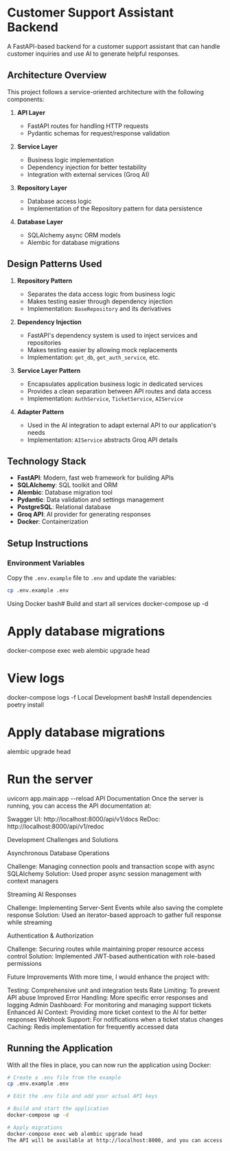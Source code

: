 # Customer Support Assistant Backend

A FastAPI-based backend for a customer support assistant that can handle customer inquiries and use AI to generate helpful responses.

## Architecture Overview

This project follows a service-oriented architecture with the following components:

1. **API Layer**
   - FastAPI routes for handling HTTP requests
   - Pydantic schemas for request/response validation

2. **Service Layer**
   - Business logic implementation
   - Dependency injection for better testability
   - Integration with external services (Groq AI)

3. **Repository Layer**
   - Database access logic
   - Implementation of the Repository pattern for data persistence

4. **Database Layer**
   - SQLAlchemy async ORM models
   - Alembic for database migrations

## Design Patterns Used

1. **Repository Pattern**
   - Separates the data access logic from business logic
   - Makes testing easier through dependency injection
   - Implementation: `BaseRepository` and its derivatives

2. **Dependency Injection**
   - FastAPI's dependency system is used to inject services and repositories
   - Makes testing easier by allowing mock replacements
   - Implementation: `get_db`, `get_auth_service`, etc.

3. **Service Layer Pattern**
   - Encapsulates application business logic in dedicated services
   - Provides a clean separation between API routes and data access
   - Implementation: `AuthService`, `TicketService`, `AIService`

4. **Adapter Pattern**
   - Used in the AI integration to adapt external API to our application's needs
   - Implementation: `AIService` abstracts Groq API details

## Technology Stack

- **FastAPI**: Modern, fast web framework for building APIs
- **SQLAlchemy**: SQL toolkit and ORM
- **Alembic**: Database migration tool
- **Pydantic**: Data validation and settings management
- **PostgreSQL**: Relational database
- **Groq API**: AI provider for generating responses
- **Docker**: Containerization

## Setup Instructions

### Environment Variables

Copy the `.env.example` file to `.env` and update the variables:

```bash
cp .env.example .env
```

Using Docker
bash# Build and start all services
docker-compose up -d

# Apply database migrations
docker-compose exec web alembic upgrade head

# View logs
docker-compose logs -f
Local Development
bash# Install dependencies
poetry install

# Apply database migrations
alembic upgrade head

# Run the server
uvicorn app.main:app --reload
API Documentation
Once the server is running, you can access the API documentation at:

Swagger UI: http://localhost:8000/api/v1/docs
ReDoc: http://localhost:8000/api/v1/redoc

Development Challenges and Solutions

Asynchronous Database Operations

Challenge: Managing connection pools and transaction scope with async SQLAlchemy
Solution: Used proper async session management with context managers


Streaming AI Responses

Challenge: Implementing Server-Sent Events while also saving the complete response
Solution: Used an iterator-based approach to gather full response while streaming


Authentication & Authorization

Challenge: Securing routes while maintaining proper resource access control
Solution: Implemented JWT-based authentication with role-based permissions



Future Improvements
With more time, I would enhance the project with:

Testing: Comprehensive unit and integration tests
Rate Limiting: To prevent API abuse
Improved Error Handling: More specific error responses and logging
Admin Dashboard: For monitoring and managing support tickets
Enhanced AI Context: Providing more ticket context to the AI for better responses
Webhook Support: For notifications when a ticket status changes
Caching: Redis implementation for frequently accessed data


## Running the Application

With all the files in place, you can now run the application using Docker:

```bash
# Create a .env file from the example
cp .env.example .env

# Edit the .env file and add your actual API keys

# Build and start the application
docker-compose up -d

# Apply migrations
docker-compose exec web alembic upgrade head
The API will be available at http://localhost:8000, and you can access the OpenAPI documentation at http://localhost:8000/api/v1/docs.